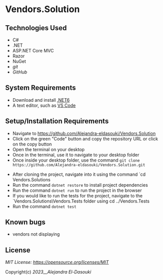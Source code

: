 # Vendors.Solution

## Technologies Used

- C#
- .NET
- ASP.NET Core MVC
- Razor
- NuGet
- _git_
- _GitHub_

## System Requirements

- Download and install [.NET6](https://dotnet.microsoft.com/en-us/download/dotnet/6.0)
- A text editor, such as [VS Code](https://code.visualstudio.com/)

## Setup/Installation Requirements

- Navigate to https://github.com/Alejandra-eldasouki/Vendors.Solution
- Click on the green "Code" button and copy the repository URL or click on the copy button
- Open the terminal on your desktop
- Once in the terminal, use it to navigate to your desktop folder
- Once inside your desktop folder, use the command `git clone https://github.com/Alejandra-eldasouki/Vendors.Solution.git`

* After cloning the project, navigate into it using the command `cd Vendors.Solutions
* Run the command `dotnet restore` to install project dependencies
* Run the command `dotnet run` to run the project in the browser
* If you would like to run the tests for the project, navigate to the `Vendors.Solutions\Vendors.Tests folder using cd ../Vendors.Tests
* Run the command `dotnet test`

## Known bugs

- vendors not displaying

## License

_MIT License: https://opensource.org/licenses/MIT_

Copyright(c) _2023\_\_Alejandra El-Dasouki_
